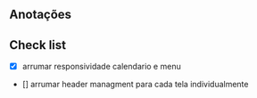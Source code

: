 ## Anotações

## Check list
- [x] arrumar responsividade calendario e menu
- [] arrumar header managment para cada tela individualmente